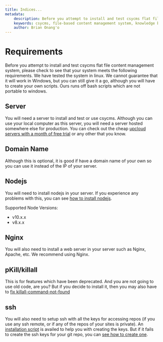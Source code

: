 ```yaml
---
title: Indices...
metadata:
    description: Before you attempt to install and test csycms flat file content management system, please check to see that your system meets the following requirements. We have tested the system in linux. We cannot guarantee that it will work in Windows, but you can still give it a go, although you will have to create your own scripts. Ours run off bash scripts which are not portable to windows..
    keywords: csycms, file-based content management system, knowledge base, static site generator, nodejs
    author: Brian Onang'o
---
```


# Requirements

Before you attempt to install and test csycms flat file content management system, please check to see that your system meets the following requirements. We have tested the system in linux. We cannot guarantee that it will work in Windows, but you can still give it a go, although you will have to create your own scripts. Ours runs off bash scripts which are not portable to windows.

## Server

You will need a server to install and test or use csycms. Although you can use your local computer as this server, you will need a server hosted somewhere else for production. You can check out the cheap [upcloud servers with a month of free trial](https://upcloud.com/signup/?promo=6D7UU8) or any other that you know.

## Domain Name

Although this is optional, it is good if have a domain name of your own so you can use it instead of the IP of your server.

## Nodejs

You will need to install nodejs in your server. If you experience any problems with this, you can see [how to install nodejs](https://joshtronic.com/2018/05/07/how-to-install-the-latest-version-of-nodejs-8-on-ubuntu-1804-lts/).

Supported Node Versions:
- v10.x.x
- v8.x.x

## Nginx

You will also need to install a web server in your server such as Nginx, Apache, etc. We recommend using Nginx.

## pKill/killall

This is for features which have been deprecated. And you are not going to use old code, are you? But if you decide to install it, then you may also have to [fix killall-command-not-found](https://bytefreaks.net/gnulinux/bash/bash-killall-command-not-found-a-solution)

## ssh

You will also need to setup ssh with all the keys for accessing repos (if you use any ssh remote, or if any of the repos of your sites is private). An [installation script](https://github.com/csymapp/csycms/blob/master/Install/installCsycms.sh) is availed to help you with creating the keys. But if it fails to create the ssh keys for your git repo, you can [see how to create one](https://confluence.atlassian.com/bitbucket/set-up-an-ssh-key-728138079.html).